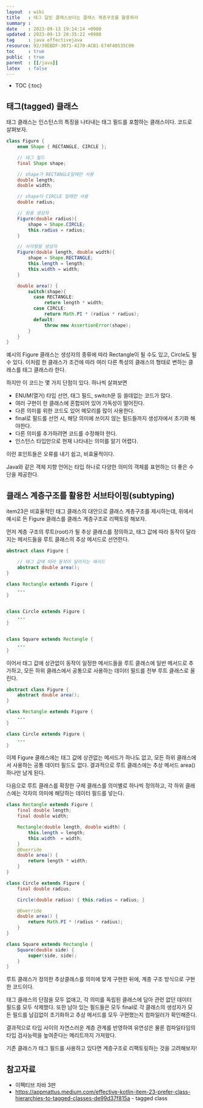 ```yaml
---
layout  : wiki
title   : 태그 달린 클래스보다는 클래스 계층구조를 활용하라
summary : 
date    : 2023-09-13 19:14:14 +0900
updated : 2023-09-13 20:35:22 +0900
tag     : java effectivejava
resource: 92/39EBDF-3071-4170-ACB1-E74F40535C09
toc     : true
public  : true
parent  : [[/java]]
latex   : false
---
```

* TOC
{:toc}

## 태그(tagged) 클래스

태그 클래스는 인스턴스의 특징을 나타내는 태그 필드를 포함하는 클래스이다. 코드로 살펴보자. 

```java
class Figure {
    enum Shape { RECTANGLE, CIRCLE };

    // 태그 필드 
    final Shape shape;

    // shape가 RECTANGLE일때만 사용
    double length;
    double width;

    // shape이 CIRCLE 일때만 사용
    double radius;

    // 원용 생성자
    Figure(double radius){
        shape = Shape.CIRCLE;
        this.radius = radius;
    }

    // 사각형용 생성자
    Figure(double length, double width){
        shape = Shape.RECTANGLE;
        this.length = length;
        this.width = width;
    }

    double area() {
        switch(shape){
          case RECTANGLE:
              return length * width;
          case CIRCLE:
              return Math.PI * (radius * radius);
          default:
              throw new AssertionError(shape);
        }
    }
}
```

예시의 Figure 클래스는 생성자의 종류에 따라 Rectangle이 될 수도 있고, Circle도 될 수 있다. 이처럼 한 클래스가 조건에 따라 여러 다른 특성의 클래스의 형태로 변하는 클래스를 태그 클래스라 한다.

하지만 이 코드는 몇 가지 단점이 있다. 하나씩 살펴보면

- ENUM(열거) 타입 선언, 태그 필드, switch문 등 쓸데없는 코드가 많다.
- 여러 구현이 한 클래스에 혼합되어 있어 가독성이 떨어진다.
- 다른 의미를 위한 코드도 있어 메모리를 많이 사용한다.
- final로 필드를 선언 시, 해당 의미에 쓰이지 않는 필드들까지 생성자에서 초기화 해야한다.
- 다른 의미를 추가하려면 코드를 수정해야 한다.
- 인스턴스 타입만으로 현재 나타내는 의미를 알기 어렵다.

이런 포인트들은 오류를 내기 쉽고, 비효율적이다. 

Java와 같은 객체 지향 언어는 타입 하나로 다양한 의미의 객체를 표현하는 더 좋은 수단을 제공한다. 

## 클래스 계층구조를 활용한 서브타이핑(subtyping)

item23은 비효율적인 태그 클래스의 대안으로 클래스 계층구조를 제시하는데, 위에서 예시로 든 Figure 클래스를 클래스 계층구조로 리팩토링 해보자.

먼저 계층 구조의 루트(root)가 될 추상 클래스를 정의하고, 태그 값에 따라 동작이 달라지는 메서드들을 루트 클래스의 추상 메서드로 선언한다. 

```java
abstract class Figure {

    // 태그 값에 따라 동작이 달라지는 메서드
    abstract double area();
}

class Rectangle extends Figure {
    ...
}


class Circle extends Figure {
    ...
}


class Square extends Rectangle {
    ...
}
```

이어서 태그 값에 상관없이 동작이 일정한 메서드들을 루트 클래스에 일반 메서드로 추가하고, 모든 하위 클래스에서 공통으로 사용하는 데이터 필드를 전부 루트 클래스로 올린다.

```java
abstract class Figure {
    abstract double area();
}

class Rectangle extends Figure {
    ...
}

class Circle extends Figure {
    ...
}
```
    
이제 Figure 클래스에는 태그 값에 상관없는 메서드가 하나도 없고, 모든 하위 클래스에서 사용하는 공통 데이터 필드도 없다. 결과적으로 루트 클래스에는 추상 메서드 area() 하나만 남게 된다.

다음으로 루트 클래스를 확장한 구체 클래스를 의미별로 하나씩 정의하고, 각 하위 클래스에는 각자의 의미에 해당하는 데이터 필드를 넣는다.

```java
class Rectangle extends Figure {
    final double length;
    final double width;

    Rectangle(double length, double width) {
        this.length = length;
        this.width  = width;
    }
    @Override
    double area() {
        return length * width;
    }
}

class Circle extends Figure {
    final double radius;

    Circle(double radius) { this.radius = radius; }

    @Override
    double area() { 
        return Math.PI * (radius * radius); 
    }
}

class Square extends Rectangle {
    Square(double side) {
        super(side, side);
    }
}
```

루트 클래스가 정의한 추상클래스를 의미에 맞게 구현한 뒤에, 계층 구조 방식으로 구현한 코드이다. 

태그 클래스의 단점을 모두 없애고, 각 의미를 독립된 클래스에 담아 관련 없던 데이터 필드를 모두 삭제했다. 또한 남아 있는 필드들은 모두 final로 각 클래스의 생성자가 모든 필드를 남김없이 초기화하고 추상 메서드를 모두 구현했는지 컴파일러가 확인해준다.

결과적으로 타입 사이의 자연스러운 계층 관계를 반영하여 유연성은 물론 컴파일타임의 타입 검사능력을 높여준다는 메리트까지 가져왔다. 

기존 클래스가 태그 필드를 사용하고 있다면 계층구조로 리팩토링하는 것을 고려해보자!

## 참고자료

- 이펙티브 자바 3판
- https://appmattus.medium.com/effective-kotlin-item-23-prefer-class-hierarchies-to-tagged-classes-de99d37f815a - tagged class
